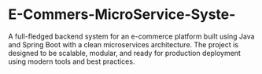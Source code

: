 # E-Commers-MicroService-Syste-
A full-fledged backend system for an e-commerce platform built using Java and Spring Boot with a clean microservices architecture. The project is designed to be scalable, modular, and ready for production deployment using modern tools and best practices.
